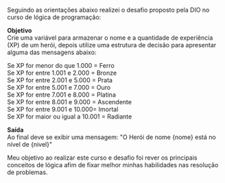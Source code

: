 Seguindo as orientações abaixo realizei o desafio proposto pela DIO no curso de lógica de programação:

**Objetivo**</br>
Crie uma variável para armazenar o nome e a quantidade de experiência (XP) de um herói, depois utilize uma estrutura de decisão para apresentar alguma das mensagens abaixo:</br>

Se XP for menor do que 1.000 = Ferro</br>
Se XP for entre 1.001 e 2.000 = Bronze</br>
Se XP for entre 2.001 e 5.000 = Prata</br>
Se XP for entre 5.001 e 7.000 = Ouro</br>
Se XP for entre 7.001 e 8.000 = Platina</br>
Se XP for entre 8.001 e 9.000 = Ascendente</br>
Se XP for entre 9.001 e 10.000= Imortal</br>
Se XP for maior ou igual a 10.001 = Radiante</br>

**Saída**</br>
Ao final deve se exibir uma mensagem: "O Herói de nome {nome} está no nível de {nivel}"

Meu objetivo ao realizar este curso e desafio foi rever os principais conceitos de lógica afim de fixar melhor minhas habilidades nas resolução de problemas.
